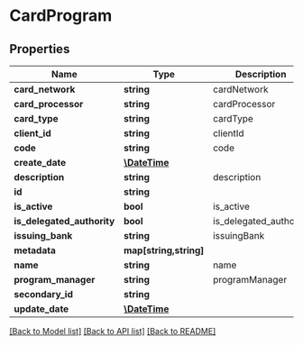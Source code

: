 # CardProgram

## Properties
Name | Type | Description | Notes
------------ | ------------- | ------------- | -------------
**card_network** | **string** | cardNetwork | 
**card_processor** | **string** | cardProcessor | [optional] 
**card_type** | **string** | cardType | 
**client_id** | **string** | clientId | [optional] 
**code** | **string** | code | [optional] 
**create_date** | [**\DateTime**](\DateTime.md) |  | [optional] 
**description** | **string** | description | [optional] 
**id** | **string** |  | [optional] 
**is_active** | **bool** | is_active | [optional] 
**is_delegated_authority** | **bool** | is_delegated_authority | [optional] 
**issuing_bank** | **string** | issuingBank | 
**metadata** | **map[string,string]** |  | [optional] 
**name** | **string** | name | 
**program_manager** | **string** | programManager | [optional] 
**secondary_id** | **string** |  | [optional] 
**update_date** | [**\DateTime**](\DateTime.md) |  | [optional] 

[[Back to Model list]](../README.md#documentation-for-models) [[Back to API list]](../README.md#documentation-for-api-endpoints) [[Back to README]](../README.md)


